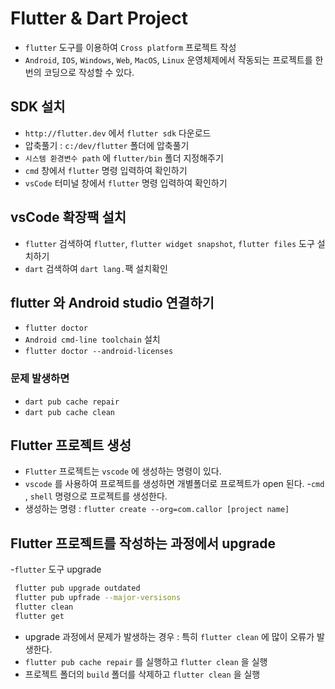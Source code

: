 # Flutter & Dart Project

- `flutter` 도구를 이용하여 `Cross platform` 프로젝트 작성
- `Android`, `IOS`, `Windows`, `Web`, `MacOS`, `Linux` 운영체제에서 작동되는 프로젝트를 한 번의 코딩으로 작성할 수 있다.

## SDK 설치

- `http://flutter.dev` 에서 `flutter sdk` 다운로드
- 압축풀기 : `c:/dev/flutter` 폴더에 압축풀기
- `시스템 환경변수 path` 에 `flutter/bin` 폴더 지정해주기
- `cmd` 창에서 `flutter` 명령 입력하여 확인하기
- `vsCode` 터미널 창에서 `flutter` 명령 입력하여 확인하기

## vsCode 확장팩 설치

- `flutter` 검색하여 `flutter`, `flutter widget snapshot`, `flutter files` 도구 설치하기
- `dart` 검색하여 `dart lang.`팩 설치확인

## flutter 와 Android studio 연결하기

- `flutter doctor`
- `Android cmd-line toolchain` 설치
- `flutter doctor --android-licenses`

### 문제 발생하면

- `dart pub cache repair`
- `dart pub cache clean`

## Flutter 프로젝트 생성

- `Flutter` 프로젝트는 `vscode` 에 생성하는 명령이 있다.
- `vscode` 를 사용하여 프로젝트를 생성하면 개별폴더로 프로젝트가 open 된다. -`cmd` , `shell` 명령으로 프로젝트를 생성한다.
- 생성하는 명령 : `flutter create --org=com.callor [project name]`

## Flutter 프로젝트를 작성하는 과정에서 upgrade

-`flutter` 도구 upgrade

```bash
 flutter pub upgrade outdated
 flutter pub upfrade --major-versisons
 flutter clean
 flutter get
```

- upgrade 과정에서 문제가 발생하는 경우 : 특히 `flutter clean` 에 많이 오류가 발생한다.
- `flutter pub cache repair` 를 실행하고 `flutter clean` 을 실행
- 프로젝트 폴더의 `build` 폴더를 삭제하고 `flutter clean` 을 실행
